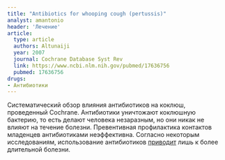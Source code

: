 ```yaml
---
title: "Antibiotics for whooping cough (pertussis)"
analyst: amantonio
header: 'Лечение'
article:
  type: article
  authors: Altunaiji
  year: 2007
  journal: Cochrane Database Syst Rev
  link: https://www.ncbi.nlm.nih.gov/pubmed/17636756
  pubmed: 17636756
drugs:
- Антибиотики
---
```


Систематический обзор влияния антибиотиков на коклюш, проведенный Cochrane.
Антибиотики уничтожают коклюшную бактерию, то есть делают человека незаразным, но они никак не влияют на течение болезни. Превентивная профилактика контактов младенцев антибиотиками неэффективна.
Согласно некоторым исследованиям, использование антибиотиков [приводит](https://www.ncbi.nlm.nih.gov/pubmed/14595048) лишь к более длительной болезни.
